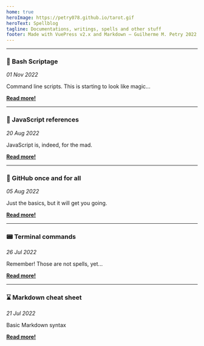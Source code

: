 ```yaml
---
home: true
heroImage: https://petry078.github.io/tarot.gif
heroText: Spellblog
tagline: Documentations, writings, spells and other stuff
footer: Made with VuePress v2.x and Markdown — Guilherme M. Petry 2022
---
```


---

### :rice_scene: Bash Scriptage
*01 Nov 2022*

Command line scripts. This is starting to look like magic...

<a href="https://petry078.github.io/spellblog/posts/bash-scriptage.html"><b>Read more!</b></a>

---

### :crystal_ball: JavaScript references
*20 Aug 2022*

JavaScript is, indeed, for the mad.

<a href="https://petry078.github.io/spellblog/posts/bash-scriptage.html"><b>Read more!</b></a>

---

### :rice_ball: GitHub once and for all
*05 Aug 2022*

Just the basics, but it will get you going.

<a href="https://petry078.github.io/spellblog/posts/github-once-and-for-all.html"><b>Read more!</b></a>

---

### :pager: Terminal commands
*26 Jul 2022*

Remember! Those are not spells, yet...

<a href="https://petry078.github.io/spellblog/posts/terminal-commands.html"><b>Read more!</b></a>

---

### :hourglass: Markdown cheat sheet
*21 Jul 2022*

Basic Markdown syntax

<a href="https://petry078.github.io/spellblog/posts/2022-07-21-markdown-cheat-sheet.html"><b>Read more!</b></a>
